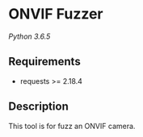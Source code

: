 # ONVIF Fuzzer

*Python 3.6.5*

## Requirements

- requests >= 2.18.4

## Description

This tool is for fuzz an ONVIF camera.